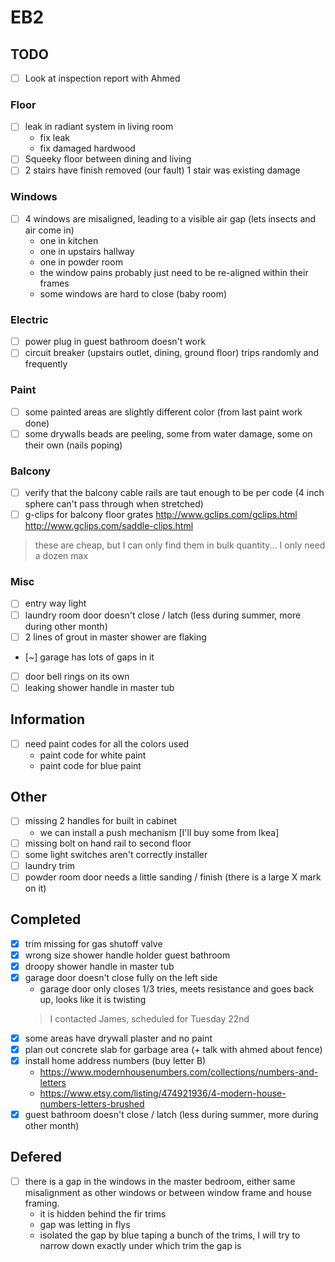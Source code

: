 # EB2


## TODO

- [ ] Look at inspection report with Ahmed

### Floor
- [ ] leak in radiant system in living room
  - fix leak
  - fix damaged hardwood
- [ ] Squeeky floor between dining and living
- [ ] 2 stairs have finish removed (our fault) 1 stair was existing damage

### Windows
- [ ] 4 windows are misaligned, leading to a visible air gap (lets insects and air come in)
  - one in kitchen
  - one in upstairs hallway
  - one in powder room
  - the window pains probably just need to be re-aligned within their frames
  - some windows are hard to close (baby room)

### Electric
- [ ] power plug in guest bathroom doesn't work
- [ ] circuit breaker (upstairs outlet, dining, ground floor) trips randomly and frequently

### Paint
- [ ] some painted areas are slightly different color (from last paint work done)
- [ ] some drywalls beads are peeling, some from water damage, some on their own (nails poping)

### Balcony
- [ ] verify that the balcony cable rails are taut enough to be per code (4 inch sphere can't pass through when stretched)
- [ ] g-clips for balcony floor grates
http://www.gclips.com/gclips.html
http://www.gclips.com/saddle-clips.html
> these are cheap, but I can only find them in bulk quantity... I only need a dozen max

### Misc
- [ ] entry way light
- [ ] laundry room door doesn't close / latch (less during summer, more during other month)
- [ ] 2 lines of grout in master shower are flaking
- [~] garage has lots of gaps in it
- [ ] door bell rings on its own
- [ ] leaking shower handle in master tub

## Information
- [ ] need paint codes for all the colors used
  - paint code for white paint
  - paint code for blue paint

## Other
- [ ] missing 2 handles for built in cabinet
  - we can install a push mechanism [I'll buy some from Ikea]
- [ ] missing bolt on hand rail to second floor
- [ ] some light switches aren't correctly installer
- [ ] laundry trim
- [ ] powder room door needs a little sanding / finish (there is a large X mark on it)

## Completed
- [x] trim missing for gas shutoff valve
- [x] wrong size shower handle holder guest bathroom
- [x] droopy shower handle in master tub
- [x] garage door doesn't close fully on the left side
  - garage door only closes 1/3 tries, meets resistance and goes back up, looks like it is twisting
  > I contacted James, scheduled for Tuesday 22nd
- [x] some areas have drywall plaster and no paint
- [x] plan out concrete slab for garbage area (+ talk with ahmed about fence)
- [x] install home address numbers (buy letter B)
  - https://www.modernhousenumbers.com/collections/numbers-and-letters
  - https://www.etsy.com/listing/474921936/4-modern-house-numbers-letters-brushed
- [x] guest bathroom doesn't close / latch (less during summer, more during other month)

## Defered
- [ ] there is a gap in the windows in the master bedroom, either same misalignment as other windows or between window frame and house framing.
  - it is hidden behind the fir trims
  - gap was letting in flys
  - isolated the gap by blue taping a bunch of the trims, I will try to narrow down exactly under which trim the gap is
